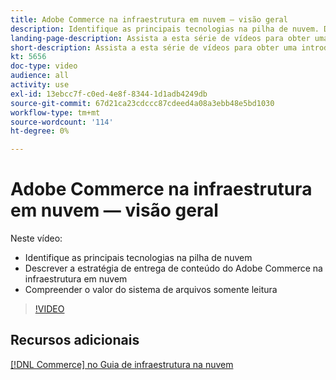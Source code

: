 ```yaml
---
title: Adobe Commerce na infraestrutura em nuvem — visão geral
description: Identifique as principais tecnologias na pilha de nuvem​. Descreva a estratégia de entrega de conteúdo do Adobe Commerce. Entenda o valor do sistema de arquivos somente leitura.
landing-page-description: Assista a esta série de vídeos para obter uma introdução sobre a infraestrutura em nuvem usada para implantar e gerenciar o Adobe Commerce.
short-description: Assista a esta série de vídeos para obter uma introdução sobre a infraestrutura em nuvem usada para implantar e gerenciar o Adobe Commerce.
kt: 5656
doc-type: video
audience: all
activity: use
exl-id: 13ebcc7f-c0ed-4e8f-8344-1d1adb4249db
source-git-commit: 67d21ca23cdccc87cdeed4a08a3ebb48e5bd1030
workflow-type: tm+mt
source-wordcount: '114'
ht-degree: 0%

---
```


# Adobe Commerce na infraestrutura em nuvem — visão geral

Neste vídeo:

- Identifique as principais tecnologias na pilha de nuvem&#x200B;
- Descrever a estratégia de entrega de conteúdo do Adobe Commerce na infraestrutura em nuvem
- Compreender o valor do sistema de arquivos somente leitura

>[!VIDEO](https://video.tv.adobe.com/v/35298?quality=12&learn=on)

## Recursos adicionais

[[!DNL Commerce] no Guia de infraestrutura na nuvem](https://experienceleague.adobe.com/docs/commerce-cloud-service/user-guide/overview.html)
